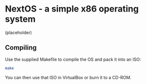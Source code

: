 # NextOS - a simple x86 operating system

(placeholder)

## Compiling

Use the supplied Makefile to compile the OS and pack it into an ISO:

```bash
make
```

You can then use that ISO in VirtualBox or burn it to a CD-ROM.
